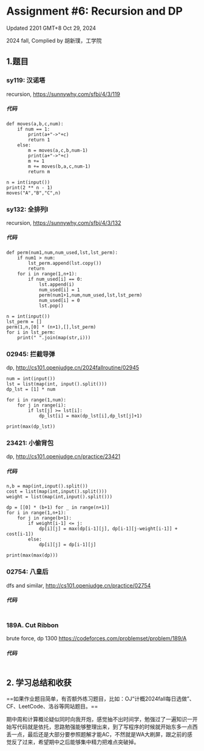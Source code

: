 # Assignment #6: Recursion and DP



Updated 2201 GMT+8 Oct 29, 2024

2024 fall, Complied by 胡新璞，工学院



## 1.题目



### sy119: 汉诺塔

recursion, https://sunnywhy.com/sfbj/4/3/119 

##### 代码

```
def moves(a,b,c,num):
    if num == 1:
        print(a+"->"+c)
        return 1
    else:
        m = moves(a,c,b,num-1)
        print(a+"->"+c)
        m += 1
        m += moves(b,a,c,num-1)
        return m

n = int(input())
print(2 ** n - 1)
moves("A","B","C",n)
```

 

### sy132: 全排列I

recursion, https://sunnywhy.com/sfbj/4/3/132

##### 代码

```
def perm(num1,num,num_used,lst,lst_perm):
    if num1 > num:
        lst_perm.append(lst.copy())
        return
    for i in range(1,n+1):
        if num_used[i] == 0:
            lst.append(i)
            num_used[i] = 1
            perm(num1+1,num,num_used,lst,lst_perm)
            num_used[i] = 0
            lst.pop()

n = int(input())
lst_perm = []
perm(1,n,[0] * (n+1),[],lst_perm)
for i in lst_perm:
    print(" ".join(map(str,i)))
```



### 02945: 拦截导弹 

dp, http://cs101.openjudge.cn/2024fallroutine/02945

```
num = int(input())
lst = list(map(int, input().split()))
dp_lst = [1] * num

for i in range(1,num):
    for j in range(i):
        if lst[j] >= lst[i]:
            dp_lst[i] = max(dp_lst[i],dp_lst[j]+1)

print(max(dp_lst))
```



### 23421: 小偷背包 

dp, http://cs101.openjudge.cn/practice/23421

##### 代码

```
n,b = map(int,input().split())
cost = list(map(int,input().split()))
weight = list(map(int,input().split()))

dp = [[0] * (b+1) for _ in range(n+1)]
for i in range(1,n+1):
    for j in range(b+1):
        if weight[i-1] <= j:
            dp[i][j] = max(dp[i-1][j], dp[i-1][j-weight[i-1]] + cost[i-1])
        else:
            dp[i][j] = dp[i-1][j]

print(max(max(dp)))
```



### 02754: 八皇后

dfs and similar, http://cs101.openjudge.cn/practice/02754

##### 代码

```

```



### 189A. Cut Ribbon 

brute force, dp 1300 https://codeforces.com/problemset/problem/189/A

##### 代码

```

```





## 2. 学习总结和收获

==如果作业题目简单，有否额外练习题目，比如：OJ“计概2024fall每日选做”、CF、LeetCode、洛谷等网站题目。==

 

期中周和计算概论疑似同时向我开炮，感觉抽不出时间学，勉强过了一遍知识一开始写代码就是依托，思路勉强能够整理出来，到了写程序的时候就开始东多一点西丢一点，最后还是大部分要参照题解才能AC，不然就是WA大刷屏，跟之前的感觉反了过来，希望期中之后能够集中精力把难点突破掉。

 